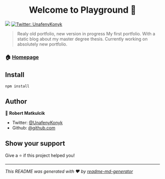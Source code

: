 <h1 align="center">Welcome to Playground 👋</h1>
<p>
  <img src="https://img.shields.io/badge/version-1.2-blue.svg?cacheSeconds=2592000" />
  <a href="https://twitter.com/UnafenyKonyk">
    <img alt="Twitter: UnafenyKonyk" src="https://img.shields.io/twitter/follow/UnafenyKonyk.svg?style=social" target="_blank" />
  </a>
</p>

> Realy old portfolio, new version in progress
> My first portfolio. With a static blog about my master degree thesis.
> Currently working on absolutely new portfolio.

### 🏠 [Homepage](https://www.matkulcik.sk)

## Install

```sh
npm install
```

## Author

👤 **Robert Matkulcik**

* Twitter: [@UnafenyKonyk](https://twitter.com/Unafeny_Konyk)
* Github: [@github.com](https://github.com/RobertMatkulcik)

## Show your support

Give a ⭐️ if this project helped you!

***
_This README was generated with ❤️ by [readme-md-generator](https://github.com/kefranabg/readme-md-generator)_
